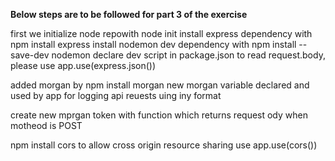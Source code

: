 **Below steps are to be followed for part 3 of the exercise**

first we initialize node repowith node init
install express dependency with npm install express
install nodemon dev dependency with npm install --save-dev nodemon
declare dev script in package.json
to read request.body, please use app.use(express.json())

added morgan by npm install morgan
new morgan variable declared and used by app for logging api reuests uing iny format

create new mprgan token with function which returns request ody when motheod is POST

npm install cors to allow cross origin resource sharing
use app.use(cors())